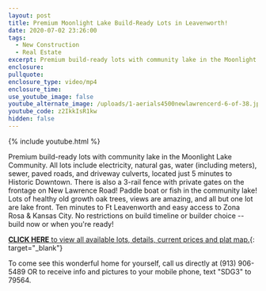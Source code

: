 ```yaml
---
layout: post
title: Premium Moonlight Lake Build-Ready Lots in Leavenworth!
date: 2020-07-02 23:26:00
tags:
  - New Construction
  - Real Estate
excerpt: Premium build-ready lots with community lake in the Moonlight Lake Community.
enclosure:
pullquote:
enclosure_type: video/mp4
enclosure_time:
use_youtube_image: false
youtube_alternate_image: /uploads/1-aerials4500newlawrencerd-6-of-38.jpg
youtube_code: z2IkkIsR1kw
hidden: false
---
```


{% include youtube.html %}

Premium build-ready lots with community lake in the Moonlight Lake Community. All lots include electricity, natural gas, water (including meters), sewer, paved roads, and driveway culverts, located just 5 minutes to Historic Downtown. There is also a 3-rail fence with private gates on the frontage on New Lawrence Road\! Paddle boat or fish in the community lake\! Lots of healthy old growth oak trees, views are amazing, and all but one lot are lake front. Ten minutes to Ft Leavenworth and easy access to Zona Rosa & Kansas City. No restrictions on build timeline or builder choice -- build now or when you're ready\!

[**CLICK HERE** to view all available lots, details, current prices and plat map.](http://moonlightlake-leavenworth.com){: target="_blank"}

To come see this wonderful home for yourself, call us directly at (913) 906-5489 OR to receive info and pictures to your mobile phone, text "SDG3" to 79564.
